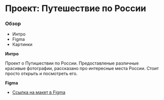 # Проект: Путешествие по России

### Обзор
* Интро
* Figma
* Картинки

**Интро**

Проект о Путишествии по России. Предоставленые различные красивые фотографии, рассказано про интересные места России. Стоит просто открыть и посмотреть его.


**Figma**

* [Ссылка на макет в Figma](https://www.figma.com/file/5S2WSbEFL6awjVWJ0NWL8Q/Sprint-3_-Russia-_-desktop-mobile?node-id=28503%3A0)

